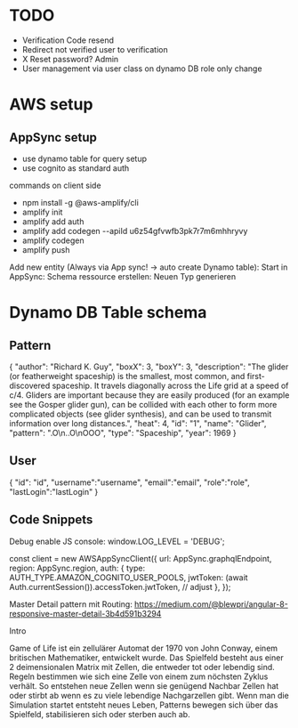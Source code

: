 # TODO
- Verification Code resend
- Redirect not verified user to verification
- X Reset password? Admin
- User management via user class on dynamo DB role only change


# AWS setup

## AppSync setup
- use dynamo table for query setup
- use cognito as standard auth

commands on client side
- npm install -g @aws-amplify/cli
- amplify init
- amplify add auth
- amplify add codegen --apiId u6z54gfvwfb3pk7r7m6mhhryvy
- amplify codegen
- amplify push 

Add new entity (Always via App sync! -> auto create Dynamo table):
Start in AppSync: Schema ressource erstellen: Neuen Typ generieren

# Dynamo DB Table schema

## Pattern
{
  "author": "Richard K. Guy",
  "boxX": 3,
  "boxY": 3,
  "description": "The glider (or featherweight spaceship) is the smallest, most common, and first-discovered spaceship. It travels diagonally across the Life grid at a speed of c/4. Gliders are important because they are easily produced (for an example see the Gosper glider gun), can be collided with each other to form more complicated objects (see glider synthesis), and can be used to transmit information over long distances.",
  "heat": 4,
  "id": "1",
  "name": "Glider",
  "pattern": ".O\n..O\nOOO",
  "type": "Spaceship",
  "year": 1969
}

## User
{
  "id": "id",
  "username":"username",
  "email":"email",
  "role":"role",
  "lastLogin":"lastLogin"
}

## Code Snippets

Debug enable JS console:
window.LOG_LEVEL = 'DEBUG';

const client = new AWSAppSyncClient({
      url: AppSync.graphqlEndpoint,
      region: AppSync.region,
      auth: {
        type: AUTH_TYPE.AMAZON_COGNITO_USER_POOLS,
        jwtToken: (await Auth.currentSession()).accessToken.jwtToken, // adjust
      },
    });

Master Detail pattern mit Routing:
https://medium.com/@blewpri/angular-8-responsive-master-detail-3b4d591b3294


Intro

Game of Life ist ein zellulärer Automat der 1970 von John Conway, einem britischen Mathematiker, entwickelt wurde.
Das Spielfeld besteht aus einer 2 deimensionalen Matrix mit Zellen, die entweder tot oder lebendig sind.
Regeln bestimmen wie sich eine Zelle von einem zum nöchsten Zyklus verhält.
So entstehen neue Zellen wenn sie genügend Nachbar Zellen hat oder stirbt ab wenn es zu viele lebendige Nachgarzellen gibt.
Wenn man die Simulation startet entsteht neues Leben, Patterns bewegen sich über das Spielfeld, stabilisieren sich oder sterben auch ab.
 
